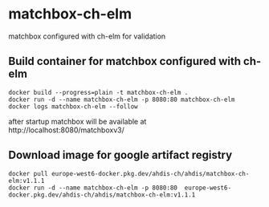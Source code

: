 # matchbox-ch-elm
matchbox configured with ch-elm for validation

## Build container for matchbox configured with ch-elm

```
docker build --progress=plain -t matchbox-ch-elm .
docker run -d --name matchbox-ch-elm -p 8080:80 matchbox-ch-elm
docker logs matchbox-ch-elm --follow 
```

after startup matchbox will be available at
http://localhost:8080/matchboxv3/


## Download image for google artifact registry

```
docker pull europe-west6-docker.pkg.dev/ahdis-ch/ahdis/matchbox-ch-elm:v1.1.1
docker run -d --name matchbox-ch-elm -p 8080:80  europe-west6-docker.pkg.dev/ahdis-ch/ahdis/matchbox-ch-elm:v1.1.1
```